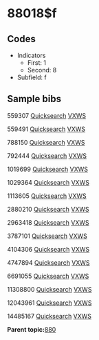 # 88018$f

## Codes

-   Indicators
    -   First: 1
    -   Second: 8
-   Subfield: f

## Sample bibs

559307 [Quicksearch](https://search.library.yale.edu/catalog/559307) [VXWS](http://prodorbis.library.yale.edu:7014/vxws/GetHoldingsService?bibId=559307)

559491 [Quicksearch](https://search.library.yale.edu/catalog/559491) [VXWS](http://prodorbis.library.yale.edu:7014/vxws/GetHoldingsService?bibId=559491)

788150 [Quicksearch](https://search.library.yale.edu/catalog/788150) [VXWS](http://prodorbis.library.yale.edu:7014/vxws/GetHoldingsService?bibId=788150)

792444 [Quicksearch](https://search.library.yale.edu/catalog/792444) [VXWS](http://prodorbis.library.yale.edu:7014/vxws/GetHoldingsService?bibId=792444)

1019699 [Quicksearch](https://search.library.yale.edu/catalog/1019699) [VXWS](http://prodorbis.library.yale.edu:7014/vxws/GetHoldingsService?bibId=1019699)

1029364 [Quicksearch](https://search.library.yale.edu/catalog/1029364) [VXWS](http://prodorbis.library.yale.edu:7014/vxws/GetHoldingsService?bibId=1029364)

1113605 [Quicksearch](https://search.library.yale.edu/catalog/1113605) [VXWS](http://prodorbis.library.yale.edu:7014/vxws/GetHoldingsService?bibId=1113605)

2880210 [Quicksearch](https://search.library.yale.edu/catalog/2880210) [VXWS](http://prodorbis.library.yale.edu:7014/vxws/GetHoldingsService?bibId=2880210)

2963418 [Quicksearch](https://search.library.yale.edu/catalog/2963418) [VXWS](http://prodorbis.library.yale.edu:7014/vxws/GetHoldingsService?bibId=2963418)

3787101 [Quicksearch](https://search.library.yale.edu/catalog/3787101) [VXWS](http://prodorbis.library.yale.edu:7014/vxws/GetHoldingsService?bibId=3787101)

4104306 [Quicksearch](https://search.library.yale.edu/catalog/4104306) [VXWS](http://prodorbis.library.yale.edu:7014/vxws/GetHoldingsService?bibId=4104306)

4747894 [Quicksearch](https://search.library.yale.edu/catalog/4747894) [VXWS](http://prodorbis.library.yale.edu:7014/vxws/GetHoldingsService?bibId=4747894)

6691055 [Quicksearch](https://search.library.yale.edu/catalog/6691055) [VXWS](http://prodorbis.library.yale.edu:7014/vxws/GetHoldingsService?bibId=6691055)

11308800 [Quicksearch](https://search.library.yale.edu/catalog/11308800) [VXWS](http://prodorbis.library.yale.edu:7014/vxws/GetHoldingsService?bibId=11308800)

12043961 [Quicksearch](https://search.library.yale.edu/catalog/12043961) [VXWS](http://prodorbis.library.yale.edu:7014/vxws/GetHoldingsService?bibId=12043961)

14485167 [Quicksearch](https://search.library.yale.edu/catalog/14485167) [VXWS](http://prodorbis.library.yale.edu:7014/vxws/GetHoldingsService?bibId=14485167)

**Parent topic:**[880](../../tags/880/880.md)


